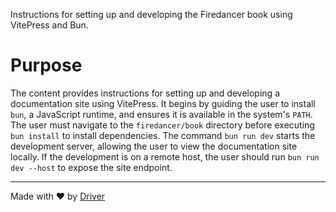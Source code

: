 <!--------------------------------------------------------------------------------->
<!-- IMPORTANT: This file is auto-generated by Driver (https://driver.ai). -------->
<!-- Manual edits may be overwritten on future commits. --------------------------->
<!--------------------------------------------------------------------------------->

Instructions for setting up and developing the Firedancer book using VitePress and Bun.

# Purpose
The content provides instructions for setting up and developing a documentation site using VitePress. It begins by guiding the user to install `bun`, a JavaScript runtime, and ensures it is available in the system's `PATH`. The user must navigate to the `firedancer/book` directory before executing `bun install` to install dependencies. The command `bun run dev` starts the development server, allowing the user to view the documentation site locally. If the development is on a remote host, the user should run `bun run dev --host` to expose the site endpoint.

---
Made with ❤️ by [Driver](https://www.driver.ai/)